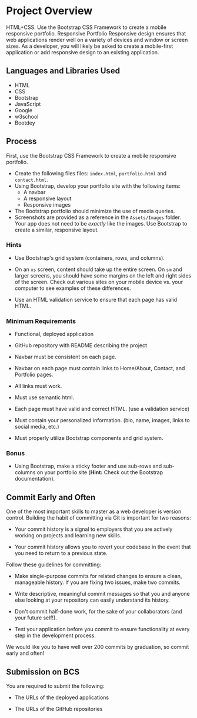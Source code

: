 # Project Overview
HTML+CSS. Use the Bootstrap CSS Framework to create a mobile responsive portfolio.
Responsive Portfolio
Responsive design ensures that web applications render well on a variety of devices and window or screen sizes. As a developer, you will likely be asked to create a mobile-first application or add responsive design to an existing application. 
## Languages and Libraries Used
* HTML
* CSS
* Bootstrap
* JavaScript
* Google
* w3school
* Bootdey

## Process

First, use the Bootstrap CSS Framework to create a mobile responsive portfolio.
* Create the following files files: `index.html`, `portfolio.html` and `contact.html`.
* Using Bootstrap, develop your portfolio site with the following items:
   * A navbar
   * A responsive layout
   * Responsive images
* The Bootstrap portfolio should minimize the use of media queries.
* Screenshots are provided as a reference in the `Assets/Images` folder. Your app does not need to be _exactly_ like the images. Use Bootstrap to create a similar, responsive layout.
### Hints
* Use Bootstrap's grid system (containers, rows, and columns).

* On an `xs` screen, content should take up the entire screen. On `sm` and larger screens, you should have some margins on the left and right sides of the screen. Check out various sites on your mobile device vs. your computer to see examples of these differences.

* Use an HTML validation service to ensure that each page has valid HTML.

### Minimum Requirements

* Functional, deployed application

* GitHub repository with README describing the project

* Navbar must be consistent on each page.

* Navbar on each page must contain links to Home/About, Contact, and Portfolio pages.

* All links must work.

* Must use semantic html.

* Each page must have valid and correct HTML. (use a validation service)

* Must contain your personalized information. (bio, name, images, links to social media, etc.)

* Must properly utilize Bootstrap components and grid system.

### Bonus

* Using Bootstrap, make a sticky footer and use sub-rows and sub-columns on your portfolio site (**Hint:** Check out the Bootstrap documentation).

## Commit Early and Often

One of the most important skills to master as a web developer is version control. Building the habit of committing via Git is important for two reasons:

* Your commit history is a signal to employers that you are actively working on projects and learning new skills.

* Your commit history allows you to revert your codebase in the event that you need to return to a previous state.

Follow these guidelines for committing:

* Make single-purpose commits for related changes to ensure a clean, manageable history. If you are fixing two issues, make two commits.

* Write descriptive, meaningful commit messages so that you and anyone else looking at your repository can easily understand its history.

* Don't commit half-done work, for the sake of your collaborators (and your future self!).

* Test your application before you commit to ensure functionality at every step in the development process.

We would like you to have well over 
200 commits by graduation, so commit early and often!

## Submission on BCS

You are required to submit the following:

* The URLs of the deployed applications

* The URLs of the GitHub repositories


